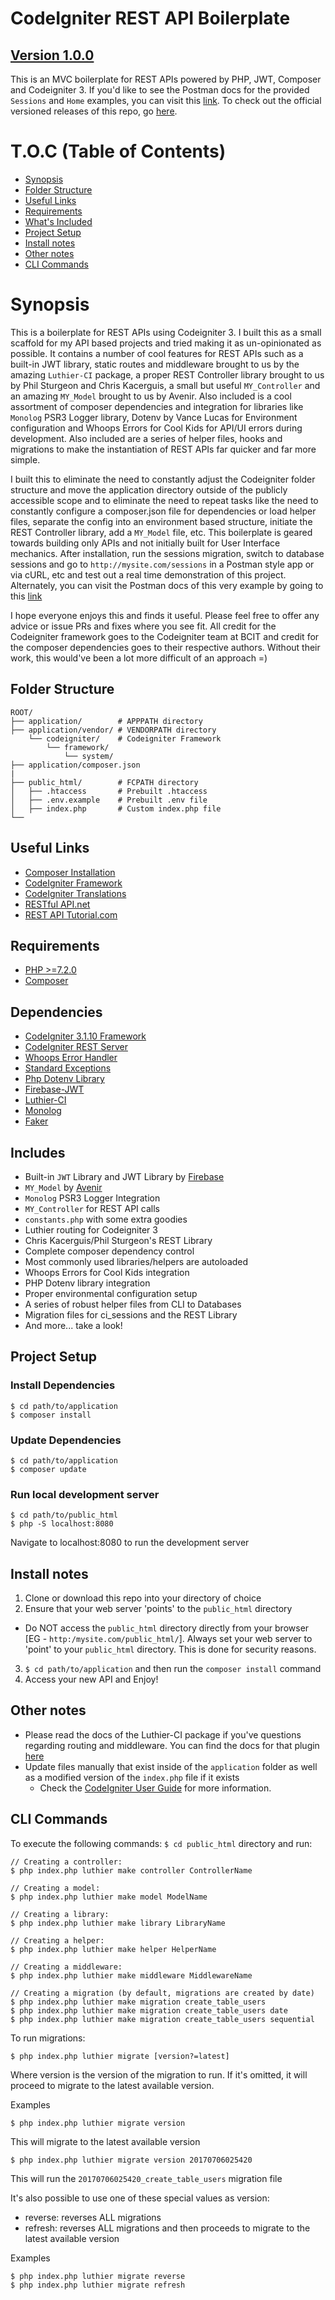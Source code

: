  # CodeIgniter REST API Boilerplate
 ## [Version 1.0.0](https://github.com/jason-napolitano/Codeigniter3-REST-Boilerplate/releases/tag/1.0.0)
 
 This is an MVC boilerplate for REST APIs powered by PHP, JWT, Composer and Codeigniter 3. If you'd like to see the Postman docs for the provided 
 `Sessions` and `Home` examples, you can visit this [link](https://documenter.getpostman.com/view/1486787/RznBMKeo). To check out the official 
 versioned releases of this repo, go [here](https://github.com/jason-napolitano/Codeigniter3-REST-Boilerplate/releases).

# T.O.C (Table of Contents)
 - [Synopsis](https://github.com/jason-napolitano/Codeigniter3-REST-Boilerplate#synopsis)
 - [Folder Structure](https://github.com/jason-napolitano/Codeigniter3-REST-Boilerplate#folder-structure)
 - [Useful Links](https://github.com/jason-napolitano/Codeigniter3-REST-Boilerplate#useful-links)
 - [Requirements](https://github.com/jason-napolitano/Codeigniter3-REST-Boilerplate#requirements)
 - [What's Included](https://github.com/jason-napolitano/Codeigniter3-REST-Boilerplate#includes)
 - [Project Setup](https://github.com/jason-napolitano/Codeigniter3-REST-Boilerplate#project-setup)
 - [Install notes](https://github.com/jason-napolitano/Codeigniter3-REST-Boilerplate#install-notes)
 - [Other notes](https://github.com/jason-napolitano/Codeigniter3-REST-Boilerplate#other-notes)
 - [CLI Commands](https://github.com/jason-napolitano/Codeigniter3-REST-Boilerplate#cli-commands)
 
# Synopsis
This is a boilerplate for REST APIs using Codeigniter 3. I built this as a 
small scaffold for my API based projects and tried making it as 
un-opinionated as possible. It contains a number of cool features for REST 
APIs such as a built-in JWT library, static routes and middleware brought to us by the amazing 
`Luthier-CI` package, a proper REST Controller library brought to us by Phil Sturgeon
 and Chris Kacerguis, a small but useful `MY_Controller` and an amazing 
 `MY_Model` brought to us by Avenir. Also included is a cool assortment of
  composer dependencies and integration for libraries like `Monolog` PSR3 
  Logger library, Dotenv by Vance Lucas for Environment configuration and 
  Whoops Errors for Cool Kids for API/UI errors during development. Also 
  included are a series of helper files, hooks and migrations to make the 
  instantiation of REST APIs far quicker and far more simple.

I built this to eliminate the need to constantly adjust the Codeigniter 
folder structure and move the application directory outside of the publicly
 accessible scope and to eliminate the need to repeat tasks like the need 
 to constantly configure a composer.json file for dependencies or load 
 helper files, separate the config into an environment based structure, 
 initiate the REST Controller library, add a `MY_Model` file, etc. This 
 boilerplate is geared towards building only APIs and not initially built 
 for User Interface mechanics. After installation, run the sessions migration,
 switch to database sessions and go to `http://mysite.com/sessions` in a Postman 
 style app or via cURL, etc and test out a real time demonstration of this project.
 Alternately, you can visit the Postman docs of this very example by going to this [link](https://documenter.getpostman.com/view/1486787/RznBMKeo)

I hope everyone enjoys this and finds it useful. Please feel free to offer
 any advice or issue PRs and fixes where you see fit. All credit for the 
 Codeigniter framework goes to the Codeigniter team at BCIT and credit for
  the composer dependencies goes to their respective authors. Without their
   work, this would've been a lot more difficult of an approach =)

## Folder Structure

```
ROOT/
├── application/        # APPPATH directory
├── application/vendor/ # VENDORPATH directory
    └── codeigniter/    # Codeigniter Framework
        └── framework/
            └── system/
├── application/composer.json
|
├── public_html/        # FCPATH directory
│   ├── .htaccess       # Prebuilt .htaccess
│   ├── .env.example    # Prebuilt .env file
│   ├── index.php       # Custom index.php file
└── 
```

## Useful Links

* [Composer Installation](https://getcomposer.org/doc/00-intro.md#installation-linux-unix-osx)
* [CodeIgniter Framework](https://github.com/bcit-ci/CodeIgniter)
* [CodeIgniter Translations](https://github.com/bcit-ci/codeigniter3-translations)
* [RESTful API.net](https://restfulapi.net/)
* [REST API Tutorial.com](https://www.restapitutorial.com/)

## Requirements
 - [PHP >=7.2.0](http://www.php.net/manual/en/)
 - [Composer](http://getcomposer.org)
 
## Dependencies
 - [CodeIgniter 3.1.10 Framework](https://codeigniter.com)
 - [CodeIgniter REST Server](https://github.com/chriskacerguis/codeigniter-restserver)
 - [Whoops Error Handler](https://github.com/filp/whoops)
 - [Standard Exceptions](https://github.com/crazycodr/standard-exceptions)
 - [Php Dotenv Library](https://github.com/vlucas/phpdotenv)
 - [Firebase-JWT](https://github.com/firebase/php-jwt)
 - [Luthier-CI](https://github.com/ingeniasoftware/luthier-ci)
 - [Monolog](https://github.com/Seldaek/monolog)
 - [Faker](https://github.com/fzaninotto/Faker)

## Includes
 - Built-in `JWT` Library and JWT Library by  [Firebase](https://github.com/firebase/php-jwt)
 - `MY_Model` by [Avenir](https://github.com/avenirer/CodeIgniter-MY_Model)
 - `Monolog` PSR3 Logger Integration
 - `MY_Controller` for REST API calls
 - `constants.php` with some extra goodies
 - Luthier routing for Codeigniter 3
 - Chris Kacerguis/Phil Sturgeon's REST Library
 - Complete composer dependency control
 - Most commonly used libraries/helpers are autoloaded
 - Whoops Errors for Cool Kids integration
 - PHP Dotenv library integration
 - Proper environmental configuration setup
 - A series of robust helper files from CLI to Databases
 - Migration files for ci_sessions and the REST Library
 - And more... take a look!
 
## Project Setup
### Install Dependencies
```
$ cd path/to/application
$ composer install
```

### Update Dependencies
```
$ cd path/to/application
$ composer update
```

### Run local development server
```
$ cd path/to/public_html
$ php -S localhost:8080
```
Navigate to localhost:8080 to run the development server

## Install notes
1. Clone or download this repo into your directory of choice
2. Ensure that your web server 'points' to the `public_html` directory
 - Do NOT access the `public_html` directory directly from your browser [EG - `http:/mysite.com/public_html/`]. Always set your web server to 'point' to your `public_html` directory. This is done for security reasons.
3. `$ cd path/to/application` and then run the `composer install` command
4. Access your new API and Enjoy!

## Other notes
- Please read the docs of the Luthier-CI package if you've questions regarding routing and middleware. You can find the docs for that plugin [here](https://github.com/ingeniasoftware/luthier-ci)
- Update files manually that exist inside of the `application` folder as well as a modified version of the `index.php` 
 file if it exists
  - Check the [CodeIgniter User Guide](http://www.codeigniter.com/user_guide/installation/upgrading.html) for more information.

## CLI Commands
To execute the following commands: `$ cd public_html` directory and run:

````
// Creating a controller:
$ php index.php luthier make controller ControllerName

// Creating a model:
$ php index.php luthier make model ModelName

// Creating a library:
$ php index.php luthier make library LibraryName

// Creating a helper:
$ php index.php luthier make helper HelperName

// Creating a middleware:
$ php index.php luthier make middleware MiddlewareName

// Creating a migration (by default, migrations are created by date)
$ php index.php luthier make migration create_table_users
$ php index.php luthier make migration create_table_users date
$ php index.php luthier make migration create_table_users sequential
````

To run migrations:
````
$ php index.php luthier migrate [version?=latest]
```` 
Where version is the version of the migration to run. If it's omitted, it will proceed to migrate to the latest available version.

Examples
````
$ php index.php luthier migrate version
````
This will migrate to the latest available version

````
$ php index.php luthier migrate version 20170706025420
````
This will run the  `20170706025420_create_table_users` migration file

It's also possible to use one of these special values as version:

 - reverse: reverses ALL migrations
 - refresh: reverses ALL migrations and then proceeds to migrate to the latest available version

Examples
````
$ php index.php luthier migrate reverse
$ php index.php luthier migrate refresh
````
